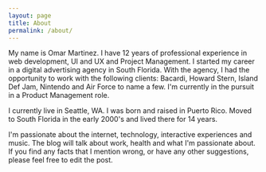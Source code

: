```yaml
---
layout: page
title: About
permalink: /about/
---
```


My name is Omar Martinez. I have 12 years of professional experience in web development, UI and UX and Project Management. I started my career in a digital advertising agency in South Florida. With the agency, I had the opportunity to work with the following clients: Bacardi, Howard Stern, Island Def Jam, Nintendo and Air Force to name a few. I'm currently in the pursuit in a Product Management role.

I currently live in Seattle, WA. I was born and raised in Puerto Rico. Moved to South Florida in the early 2000's and lived there for 14 years.

I'm passionate about the internet, technology, interactive experiences and music. The blog will talk about work, health and what I'm passionate about. If you find any facts that I mention wrong, or have any other suggestions, please feel free to edit the post.
